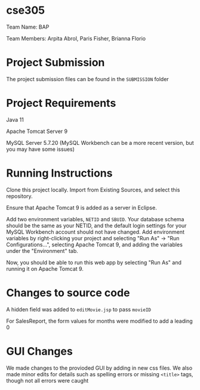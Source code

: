 # cse305

Team Name: BAP

Team Members: Arpita Abrol, Paris Fisher, Brianna Florio

# Project Submission

The project submission files can be found in the ```SUBMISSION``` folder

# Project Requirements

Java 11

Apache Tomcat Server 9

MySQL Server 5.7.20 (MySQL Workbench can be a more recent version, but you may have some issues)

# Running Instructions

Clone this project locally. Import from Existing Sources, and select this repository. 

Ensure that Apache Tomcat 9 is added as a server in Eclipse.

Add two environment variables, ``NETID`` and ``SBUID``. Your database schema should be the same as your NETID, and the default login settings for your MySQL Workbench account should not have changed. Add environment variables by right-clicking your project and selecting "Run As" -> "Run Configurations...", selecting Apache Tomcat 9, and adding the variables under the "Environment" tab.

Now, you should be able to run this web app by selecting "Run As" and running it on Apache Tomcat 9.

# Changes to source code

A hidden field was added to ```editMovie.jsp``` to pass ```movieID```

For SalesReport, the form values for months were modified to add a leading 0

# GUI Changes

We made changes to the provioded GUI by adding in new css files. We also made minor edits for details such as spelling errors or missing ```<title>``` tags, though not all errors were caught
